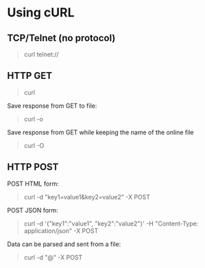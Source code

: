 # Using cURL
## TCP/Telnet (no protocol)
>curl telnet://<URL>

## HTTP GET
>curl <URL>

Save response from GET to file:
>curl -o <OUTPUT-FILE-NAME> <URL>

Save response from GET while keeping the name of the online file
>curl -O <URL>

## HTTP POST
POST HTML form:
>curl -d "key1=value1&key2=value2" -X POST <URL>

POST JSON form:
>curl -d '{"key1":"value1", "key2":"value2"}' -H "Content-Type: application/json" -X POST <URL>

Data can be parsed and sent from a file: 
>curl -d "@<FILE-NAME>" -X POST <URL>